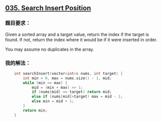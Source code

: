 ## [035. Search Insert Position](https://leetcode.com/problems/search-insert-position/#/description)
### 题目要求：
Given a sorted array and a target value, return the index if the target is found. If not, return the index where it would be if it were inserted in order.

You may assume no duplicates in the array.
### 我的解法：
```c
	int searchInsert(vector<int>& nums, int target) {
		int min = 0, max = nums.size() - 1, mid;
		while (min <= max) {
			mid = (min + max) >> 1;
			if (nums[mid] == target) return mid;
			else if (nums[mid]>target) max = mid - 1;
			else min = mid + 1;
		}
		return min;
	}
```
